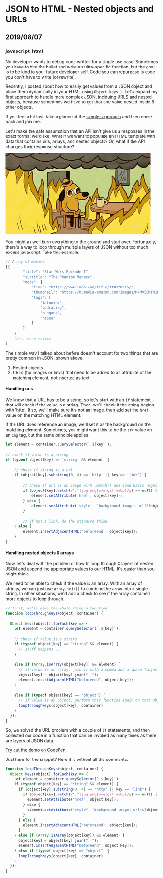 # JSON to HTML - Nested objects and URLs
## 2019/08/07
### javascript, html

No developer wants to debug code written for a single use case. Sometimes you have to bite the bullet and write an ultra-specific function, but the goal is to be kind to your future developer self.  Code you can repurpose is code you don't have to write (or rewrite).

Recently, I posted about how to easily get values from a JSON object and place them dynamically in your HTML using `Object.keys()`. Let's expand my first approach to handle more complex JSON, inclduing URLS and nested objects, because sometimes we have to get that one value nested inside 5 other objects.

If you feel a bit lost, take a glance at the [simpler approach](/blog/append-json-values-to-matching-html-elements-with-object.keys) and then come back and join me.

Let's make the safe assumption that an API isn't give us a responses in the exact format we'd like. What if we want to populate an HTML template with data that contains urls, arrays, and nested objects?  Or, what if the API changes their response structure?

![This is fine gif](/images/blog/this-is-fine.gif)

You might as well burn everything to the ground and start over.  Fortunately, there's a way to loop through multiple layers of JSON without too much excess javascript. Take this example:

```javascript
// Array of movies
[{
        "title": "Star Wars Episode I",
        "subtitle": "The Phantom Menace",
        "meta": {
            "link": "https://www.imdb.com/title/tt0120915/",
            "thumbnail": "https://m.media-amazon.com/images/M/MV5BMTM1NTQzNDU3OV5BMl5BanBnXkFtZTcwODcyMzA4NA@@._V1_SY1000_CR0,0,1513,1000_AL_.jpg",
            "tags": [
                "tatooine",
                "podracing",
                "gungans",
                "naboo"
            ]
        }
    }
    ///...more movies
]
```

The simple way I talked about before doesn't account for two things that are pretty common in JSON, shown above:
1. Nested objects
2. URLs (for images or links) that need to be added to an attribute of the matching element, not inserted as text

#### Handling urls
We know that a URL has to be a string, so let's start with an `if` statement that will check if the value is a string.  Then, we'll check if the string begins with 'http'. If so, we'll make sure it's not an image, then add set the `href` value on the matching HTML element.

If the URL does reference an image, we'll set it as the background on the matching element. Sometimes, you might want this to be the `src` value on an `img` tag, but the same principle applies.

```javascript
let element = container.querySelector(`.${key}`);

// check if value is a string
if (typeof object[key] == 'string' && element) {

    // check if string is a url
    if (object[key].substring(0, 4) == 'http' || key == 'link') {

        // check if url is an image with .match() and some basic regex
        if (object[key].match(/\.*(jpg|png|svg|gif|webp)/g) == null) {
            element.setAttribute('href', object[key]);
        } else {
            element.setAttribute('style', `background-image: url(${object[key]});`);
        }

        // if not a link, do the standard thing
    } else {
        element.insertAdjacentHTML('beforeend', object[key]);
    }
}
```

#### Handling nested objects & arrays
Now, let's deal with the problem of how to loop through X layers of nested JSON and append the appropriate values to our HTML.  It's easier than you might think.

We need to be able to check if the value is an array.  With an array of strings, we can just use `array.join()` to combine the array into a single string.  In other situations, we'd add a check to see if the array contained more objects to loop through. 

```javascript
// first, we'll make the whole thing a function
function loopThroughKeys(object, container) {

  Object.keys(object).forEach(key => {
    let element = container.querySelector(`.${key}`);

    // check if value is a string
    if (typeof object[key] == "string" && element) {
      // stuff happens...
    }
    
    else if (Array.isArray(object[key]) && element) {
      // if value is an array, join it with a comma and a space (objects nested inside arrays would be handled a little differently)
      object[key] = object[key].join(", ");
      element.insertAdjacentHTML("beforeend", object[key]);
    }
    
    else if (typeof object[key] == "object") {
      // if value is an object, perform this function again on that object
      loopThroughKeys(object[key], container);
    }
  });
}
```

So, we solved the URL problem with a couple of `if` statements, and then collected our code in a function that can be invoked as many times as there are layers of JSON data.

[Try out the demo on CodePen.](https://codepen.io/bradeneast/pen/KOQMBN/)

Just here for the snippet?  Here it is without all the comments.

```javascript
function loopThroughKeys(object, container) {
  Object.keys(object).forEach(key => {
    let element = container.querySelector(`.${key}`);
    if (typeof object[key] == "string" && element) {
      if (object[key].substring(0, 4) == "http" || key == "link") {
        if (object[key].match(/\.*(jpg|png|svg|gif|webp)/g) == null) {
          element.setAttribute("href", object[key]);
        } else {
          element.setAttribute("style", `background-image: url(${object[key]});`);
        }
      } else {
        element.insertAdjacentHTML("beforeend", object[key]);
      }
    } else if (Array.isArray(object[key]) && element) {
      object[key] = object[key].join(", ");
      element.insertAdjacentHTML("beforeend", object[key]);
    } else if (typeof object[key] == "object") {
      loopThroughKeys(object[key], container);
    }
  });
}
```